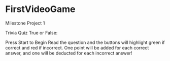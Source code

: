 # FirstVideoGame

Milestone Project 1

Trivia Quiz 
True or False:

Press Start to Begin
Read the question and the buttons will highlight green if correct and red if incorrect.
One point will be added for each correct answer, and one will be deducted for each incorrect answer!
